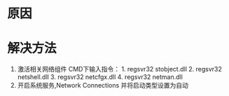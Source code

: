 <!-- TITLE: 故障 0 网络连接文件夹一片空白 -->
<!-- SUBTITLE: 本错误涵盖三大运营商 -->

# 原因

# 解决方法
1. 激活相关网络组件
    CMD下输入指令：
		1. regsvr32 stobject.dll
		2. regsvr32 netshell.dll
		3. regsvr32 netcfgx.dll
		4. regsvr32 netman.dll
2. 开启系统服务,Network Connections 并将启动类型设置为自动